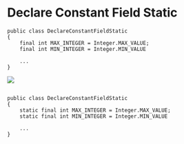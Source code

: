Declare Constant Field Static
==============

```
public class DeclareConstantFieldStatic
{
	final int MAX_INTEGER = Integer.MAX_VALUE;
    final int MIN_INTEGER = Integer.MIN_VALUE
    	
    ...
}
```

![](http://www.iconki.com/icons/Software-Applications/32x32-Applications-Basics/arrow_down_blue.png)

```

public class DeclareConstantFieldStatic
{
	static final int MAX_INTEGER = Integer.MAX_VALUE;
    static final int MIN_INTEGER = Integer.MIN_VALUE
    
    ...
}
```
